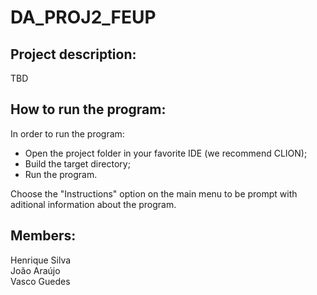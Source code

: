 # DA_PROJ2_FEUP
## Project description:
TBD
## How to run the program:
In order to run the program:
- Open the project folder in your favorite IDE (we recommend CLION);
- Build the target directory;
- Run the program.

Choose the "Instructions" option on the main menu to be prompt with aditional information about the program.

## Members:
Henrique Silva <br/>
João Araújo <br/>
Vasco Guedes